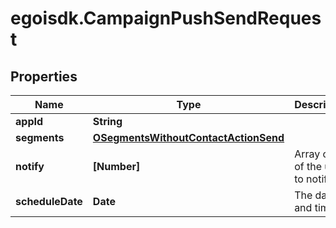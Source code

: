 # egoisdk.CampaignPushSendRequest

## Properties

Name | Type | Description | Notes
------------ | ------------- | ------------- | -------------
**appId** | **String** |  | 
**segments** | [**OSegmentsWithoutContactActionSend**](OSegmentsWithoutContactActionSend.md) |  | 
**notify** | **[Number]** | Array of IDs of the users to notify | [optional] 
**scheduleDate** | **Date** | The date and time | [optional] 



